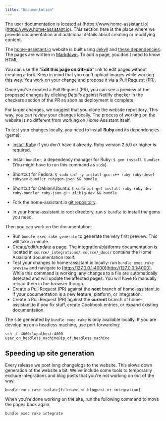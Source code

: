 ```yaml
---
title: "Documentation"
---
```


The user documentation is located at [https://www.home-assistant.io](https://www.home-assistant.io). This section here is the place where we provide documentation and additional details about creating or modifying content.

The [home-assistant.io](https://home-assistant.io) website is built using [Jekyll](http://github.com/mojombo/jekyll) and [these dependencies](https://pages.github.com/versions/). The pages are written in [Markdown](http://daringfireball.net/projects/markdown/). To add a page, you don't need to know HTML.

You can use the "**Edit this page on GitHub**" link to edit pages without creating a fork. Keep in mind that you can't upload images while working this way. You work on your change and propose it via a Pull Request (PR).

Once you've created a Pull Request (PR), you can see a preview of the proposed changes by clicking *Details* against Netlify checker in the checkers section of the PR as soon as deployment is complete.

For larger changes, we suggest that you clone the website repository. This way, you can review your changes locally. The process of working on the website is no different from working on Home Assistant itself.

To test your changes locally, you need to install **Ruby** and its dependencies (gems):

- [Install Ruby](https://www.ruby-lang.org/en/documentation/installation/) if you don't have it already. Ruby version 2.5.0 or higher is required.
- Install `bundler`, a dependency manager for Ruby: `$ gem install bundler` (You might have to run this command as `sudo`).

- Shortcut for Fedora: `$ sudo dnf -y install gcc-c++ ruby ruby-devel rubygem-bundler rubygem-json && bundle`
- Shortcut for Debian/Ubuntu: `$ sudo apt-get install ruby ruby-dev ruby-bundler ruby-json g++ zlib1g-dev && bundle`

- Fork the home-assistant.io [git repository](https://github.com/home-assistant/home-assistant.io).
- In your home-assistant.io root directory, run `$ bundle` to install the gems you need.

Then you can work on the documentation:

- Run `bundle exec rake generate` to generate the very first preview. This will take a minute.
- Create/edit/update a page. The integration/platforms documentation is located in `source/_integrations/`. `source/_docs/` contains the Home Assistant documentation itself.
- Test your changes to home-assistant.io locally: run `bundle exec rake preview` and navigate to [http://127.0.0.1:4000](http://127.0.0.1:4000). While this command is working, any changes to a file are automatically detected and will update the affected pages. You will have to manually reload them in the browser though.
- Create a Pull Request (PR) against the **next** branch of home-assistant.io if your documentation is a new feature, platform, or integration.
- Create a Pull Request (PR) against the **current** branch of home-assistant.io if you fix stuff, create Cookbook entries, or expand existing documentation.

The site generated by `bundle exec rake` is only available locally. If you are developing on a headless machine, use port forwarding:

```shell
ssh -L 4000:localhost:4000 user_on_headless_machine@ip_of_headless_machine
```

## Speeding up site generation

Every release we post long changelogs to the website. This slows down generation of the website a bit. We've include some tools to temporarily exclude integrations and blog posts that you're not working on out of the way.

```shell
bundle exec rake isolate[filename-of-blogpost-or-integration]
```

When you're done working on the site, run the following command to move the pages back again:

```shell
bundle exec rake integrate
```
